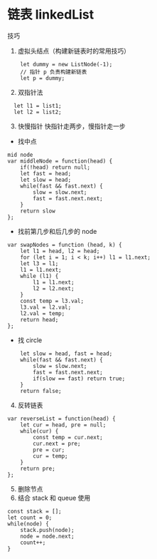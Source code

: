 # 链表 linkedList

技巧

1. 虚拟头结点（构建新链表时的常用技巧）

```
    let dummy = new ListNode(-1);
    // 指针 p 负责构建新链表
    let p = dummy;
```

2. 双指针法

```
  let l1 = list1;
  let l2 = list2;
```

3. 快慢指针
   快指针走两步，慢指针走一步

- 找中点

```
mid node
var middleNode = function(head) {
    if(!head) return null;
    let fast = head;
    let slow = head;
    while(fast && fast.next) {
        slow = slow.next;
        fast = fast.next.next;
    }
    return slow
};
```

- 找前第几步和后几步的 node

```
var swapNodes = function (head, k) {
    let l1 = head, l2 = head;
    for (let i = 1; i < k; i++) l1 = l1.next;
    let l3 = l1;
    l1 = l1.next;
    while (l1) {
        l1 = l1.next;
        l2 = l2.next;
    }
    const temp = l3.val;
    l3.val = l2.val;
    l2.val = temp;
    return head;
};
```

- 找 circle

```
    let slow = head, fast = head;
    while(fast && fast.next) {
        slow = slow.next;
        fast = fast.next.next;
        if(slow == fast) return true;
    }
    return false;
```

4. 反转链表

```
var reverseList = function(head) {
    let cur = head, pre = null;
    while(cur) {
        const temp = cur.next;
        cur.next = pre;
        pre = cur;
        cur = temp;
    }
    return pre;
};
```

5. 删除节点
6. 结合 stack 和 queue 使用

```
const stack = [];
let count = 0;
while(node) {
    stack.push(node);
    node = node.next;
    count++;
}
```
